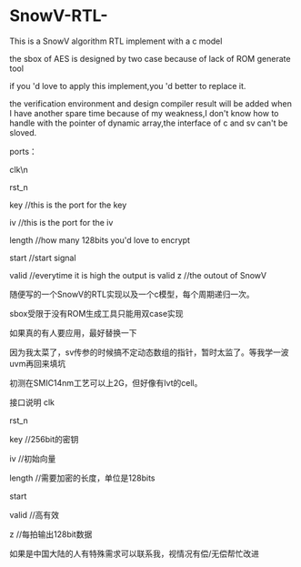 # SnowV-RTL-
This is a SnowV algorithm RTL implement with a c model

the sbox of AES is designed by two case because of lack of ROM generate tool

if you 'd love to apply this implement,you 'd better to replace it.

the verification environment and design compiler result will be added when I have another spare time
because of my weakness,I don't know how to handle with the pointer of dynamic array,the interface of c and sv can't be sloved.

ports：

clk\n

rst_n

key    //this is the port for the key

iv     //this is the port for the iv

length //how many 128bits you'd love to encrypt

start  //start signal

valid //everytime it is high the output is valid
z     //the outout of SnowV 


随便写的一个SnowV的RTL实现以及一个c模型，每个周期递归一次。

sbox受限于没有ROM生成工具只能用双case实现

如果真的有人要应用，最好替换一下

因为我太菜了，sv传参的时候搞不定动态数组的指针，暂时太监了。等我学一波uvm再回来填坑

初测在SMIC14nm工艺可以上2G，但好像有lvt的cell。

接口说明
clk

rst_n 

key      //256bit的密钥

iv       //初始向量

length   //需要加密的长度，单位是128bits

start

valid    //高有效

z        //每拍输出128bit数据

如果是中国大陆的人有特殊需求可以联系我，视情况有偿/无偿帮忙改进


